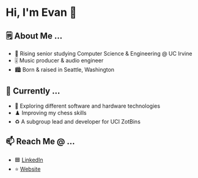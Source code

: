 # Hi, I'm Evan 👋

## 🗒️ About Me ...

* 🏫 Rising senior studying Computer Science & Engineering @ UC Irvine
* 🎚️ Music producer & audio engineer
* 🏙️ Born & raised in Seattle, Washington

## 🌱 Currently ...

* 🔎 Exploring different software and hardware technologies
* ♟️ Improving my chess skills
* ♻️ A subgroup lead and developer for UCI ZotBins

## 📫 Reach Me @ ...
* 🟦 [LinkedIn](https://www.linkedin.com/in/evan-servito/)
* ⭐ [Website](https://evanservito.netlify.app/)
